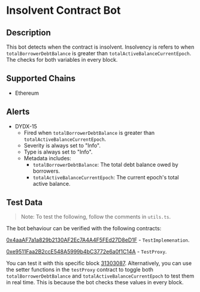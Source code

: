 # Insolvent Contract Bot

## Description

This bot detects when the contract is insolvent. Insolvency is refers to when `totalBorrowerDebtBalance` is greater than `totalActiveBalanceCurrentEpoch`. The checks for both variables in every block.

## Supported Chains

- Ethereum

## Alerts

- DYDX-15
  - Fired when `totalBorrowerDebtBalance` is greater than `totalActiveBalanceCurrentEpoch`.
  - Severity is always set to "Info".
  - Type is always set to "Info".
  - Metadata includes:
    - `totalBorrowerDebtBalance`: The total debt balance owed by borrowers.
    - `totalActiveBalanceCurrentEpoch`: The current epoch's total active balance.

## Test Data

> Note: To test the following, follow the comments in `utils.ts`.

The bot behaviour can be verified with the following contracts:

[0x4aaAF7a1a829b2130AF2Ec7A4A4F5FEd27D8eD1F](https://kovan.etherscan.io/address/0x4aaAF7a1a829b2130AF2Ec7A4A4F5FEd27D8eD1F) - `TestImplemenation`.

[0xe9511Faa2B2ccE548A5999b4bC3772e6a0f1C14A](https://kovan.etherscan.io/address/0xe9511Faa2B2ccE548A5999b4bC3772e6a0f1C14A) - `TestProxy`.

You can test it with this specific block [31303087](https://kovan.etherscan.io/block/31303087). Alternatively, you can use the setter functions in the `testProxy` contract to toggle both `totalBorrowerDebtBalance` and `totalActiveBalanceCurrentEpoch` to test them in real time. This is because the bot checks these values in every block.